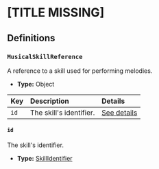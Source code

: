 # [TITLE MISSING]

## Definitions

### <a name="MusicalSkillReference"></a> `MusicalSkillReference`

A reference to a skill used for performing melodies.

- **Type:** Object

Key | Description | Details
:-- | :-- | :--
`id` | The skill's identifier. | <a href="#MusicalSkillReference/id">See details</a>

#### <a name="MusicalSkillReference/id"></a> `id`

The skill's identifier.

- **Type:** <a href="../_Identifier.md#SkillIdentifier">SkillIdentifier</a>
